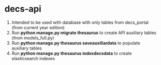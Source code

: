 # decs-api

1. Intended to be used with database with only tables from decs_portal (from current year edition)
2. Run **python manage.py migrate thesaurus** to create API auxiliary tables (from models_full.py)
3. Run **python manage.py thesaurus saveauxiliardata** to populate auxiliary tables
4. Run **python manage.py thesaurus indexdecsdata** to create elasticsearch indexes

